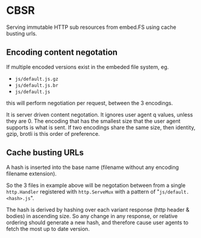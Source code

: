 # CBSR

Serving immutable HTTP sub resources from embed.FS using cache busting urls.

## Encoding content negotation

If multiple encoded versions exist in the embeded file system, eg.

- ``js/default.js.gz``
- ``js/default.js.br``
- ``js/default.js``

this will perform negotiation per request, between the 3 encodings.

It is server driven content negotation. It ignores user agent q values, unless they are 0.
The encoding that has the smallest size that the user agent supports is what is sent.
If two encodings share the same size, then identity, gzip, brotli is this order of preference.

## Cache busting URLs

A hash is inserted into the base name (filename without any encoding filename extension).
	
So the 3 files in example above will be negotation between from a single ``http.Handler`` registered with ``http.ServeMux`` with a pattern of "``js/default.<hash>.js``".

The hash is derived by hashing over each variant response (http header & bodies) in ascending size. So any change in any response, or relative ordering should generate a new hash, and therefore cause user agents to fetch the most up to date version.

